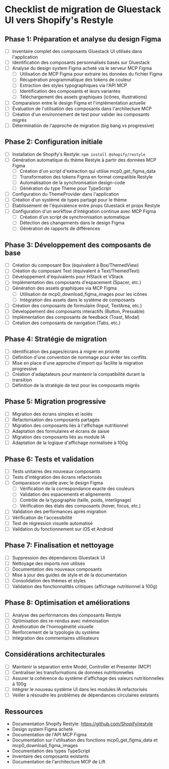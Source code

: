 # Checklist de migration de Gluestack UI vers Shopify's Restyle

## Phase 1: Préparation et analyse du design Figma

- [ ] Inventaire complet des composants Gluestack UI utilisés dans l'application
- [ ] Identification des composants personnalisés basés sur Gluestack
- [ ] Analyse du design system Figma acheté via le serveur MCP Figma
  - [ ] Utilisation de MCP Figma pour extraire les données du fichier Figma
  - [ ] Récupération programmatique des tokens de couleur
  - [ ] Extraction des styles typographiques via l'API MCP
  - [ ] Identification des composants et leurs variantes
  - [ ] Téléchargement des assets graphiques (icônes, illustrations)
- [ ] Comparaison entre le design Figma et l'implémentation actuelle
- [ ] Évaluation de l'utilisation des composants dans l'architecture MCP
- [ ] Création d'un environnement de test pour valider les composants migrés
- [ ] Détermination de l'approche de migration (big bang vs progressive)

## Phase 2: Configuration initiale

- [ ] Installation de Shopify's Restyle: `npm install @shopify/restyle`
- [ ] Génération automatique du thème Restyle à partir des données MCP Figma
  - [ ] Création d'un script d'extraction qui utilise mcp0_get_figma_data
  - [ ] Transformation des tokens Figma en format compatible Restyle
  - [ ] Automatisation de la synchronisation design-code
  - [ ] Génération du type Theme pour TypeScript
- [ ] Configuration du ThemeProvider dans l'application
- [ ] Création d'un système de types partagé pour le thème
- [ ] Établissement de l'équivalence entre props Gluestack et props Restyle
- [ ] Configuration d'un workflow d'intégration continue avec MCP Figma
  - [ ] Création d'un script de synchronisation automatique
  - [ ] Détection des changements dans le design Figma
  - [ ] Génération de rapports de différences

## Phase 3: Développement des composants de base

- [ ] Création du composant Box (équivalent à Box/ThemedView)
- [ ] Création du composant Text (équivalent à Text/ThemedText)
- [ ] Développement d'équivalents pour HStack et VStack
- [ ] Implémentation des composants d'espacement (Spacer, etc.)
- [ ] Génération des assets graphiques via MCP Figma
  - [ ] Utilisation de mcp0_download_figma_images pour les icônes
  - [ ] Intégration des assets dans le système de composants
- [ ] Création des composants de formulaire (Input, TextArea, etc.)
- [ ] Développement des composants interactifs (Button, Pressable)
- [ ] Implémentation des composants de feedback (Toast, Modal)
- [ ] Création des composants de navigation (Tabs, etc.)

## Phase 4: Stratégie de migration

- [ ] Identification des pages/écrans à migrer en priorité
- [ ] Définition d'une convention de nommage pour éviter les conflits
- [ ] Mise en place d'une approche d'import qui facilite la migration progressive
- [ ] Création d'adaptateurs pour maintenir la compatibilité durant la transition
- [ ] Définition de la stratégie de test pour les composants migrés

## Phase 5: Migration progressive

- [ ] Migration des écrans simples et isolés
- [ ] Refactorisation des composants partagés
- [ ] Migration des composants liés à l'affichage nutritionnel
- [ ] Adaptation des formulaires et écrans de saisie
- [ ] Migration des composants liés au module IA
- [ ] Adaptation de la logique d'affichage normalisée à 100g

## Phase 6: Tests et validation

- [ ] Tests unitaires des nouveaux composants
- [ ] Tests d'intégration des écrans refactorisés
- [ ] Comparaison visuelle avec le design Figma
  - [ ] Vérification de la correspondance exacte des couleurs
  - [ ] Validation des espacements et alignements
  - [ ] Contrôle de la typographie (taille, poids, interlignage)
  - [ ] Vérification des états des composants (hover, focus, etc.)
- [ ] Validation des performances après migration
- [ ] Vérification de l'accessibilité
- [ ] Test de régression visuelle automatisé
- [ ] Validation du fonctionnement sur iOS et Android

## Phase 7: Finalisation et nettoyage

- [ ] Suppression des dépendances Gluestack UI
- [ ] Nettoyage des imports non utilisés
- [ ] Documentation des nouveaux composants
- [ ] Mise à jour des guides de style et de la documentation
- [ ] Consolidation des thèmes et styles
- [ ] Validation des fonctionnalités critiques (affichage nutritionnel à 100g)

## Phase 8: Optimisation et améliorations

- [ ] Analyse des performances des composants Restyle
- [ ] Optimisation des re-rendus avec mémoisation
- [ ] Amélioration de l'homogénéité visuelle
- [ ] Renforcement de la typologie du système
- [ ] Intégration des commentaires utilisateurs

## Considérations architecturales

- [ ] Maintenir la séparation entre Model, Controller et Presenter (MCP)
- [ ] Centraliser les transformations de données nutritionnelles
- [ ] Assurer la cohérence du système d'affichage des valeurs nutritionnelles à 100g
- [ ] Intégrer le nouveau système UI dans les modules IA refactorisés
- [ ] Veiller à résoudre les problèmes de dépendances circulaires existants

## Ressources

- Documentation Shopify Restyle: https://github.com/Shopify/restyle
- Design system Figma acheté
- Documentation de l'API MCP Figma
- Documentation sur l'utilisation des fonctions mcp0_get_figma_data et mcp0_download_figma_images
- Documentation des types TypeScript
- Inventaire des composants existants
- Documentation de l'architecture MCP de Lift
